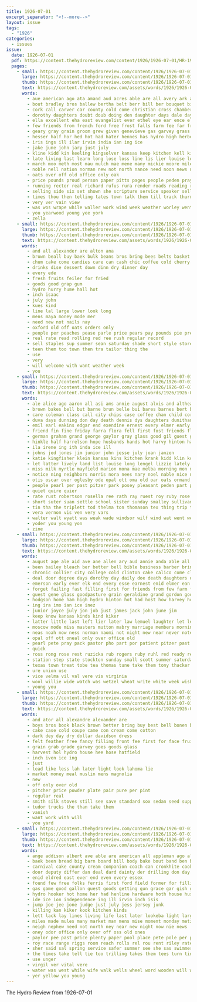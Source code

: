 ```yaml
---
title: 1926-07-01
excerpt_separator: "<!--more-->"
layout: issue
tags:
  - "1926"
categories:
  - issues
issue:
  date: 1926-07-01
  pdf: https://content.thehydroreview.com/content/1926/1926-07-01/HR-1926-07-01.pdf
  pages:
    - small: https://content.thehydroreview.com/content/1926/1926-07-01/small/HR-1926-07-01-01.jpg
      large: https://content.thehydroreview.com/content/1926/1926-07-01/large/HR-1926-07-01-01.jpg
      thumb: https://content.thehydroreview.com/content/1926/1926-07-01/thumbnails/HR-1926-07-01-01.jpg
      text: https://content.thehydroreview.com/assets/words/1926/1926-07-01/HR-1926-07-01-01.txt
      words:
        - aue american ago ata amand aud acres able are all avery ark and ard appleman alice archer
        - bout bradley bros ballew bertha belt berr bill ber bouquet big buy better bride bers band barber been ballard bue business but best both bank broome burn belleville boys barbara
        - cork call carver car county cold come christian cross chamber clase college cave cornell carry col china child canyon cash company carnival clos city chest church cher chairs con came cedar citizen care confer can
        - dorothy daughters doubt doub doing den daughter days dale day drexel does dewey death done ditmore drier
        - ella excellent eha east evangelist ever ethel eye ear ence eld est ele ean eres every end elmer even ess elder
        - few friends from french ford free frost falls farm fee far frank foot fruit first fourt forget field face fire fountain ferris for fil fariss fair filling fast
        - geary gray grain groom grew given genevieve gas garvey grass gotta garden greeson grounds good gram gail gone
        - hesser half hor hed hot had hater hennes has hydro high herbert hundred henry homa hone hare hume head harry held hopkins homer hinton hold her hafer hour heater hands health hoth home him har hard heaser horse hazel house houston heart hyde herndon hum hamilton
        - iris ings ill ilar irvin india ian ing ice
        - jake june john jary just july
        - kline kidd kin keeling kingsolver kansas keep kitchen kell kimmel
        - late living last learn long lose loss line lis lier louise lorene life large light live lincoln lillian little look latter left lege lother
        - march moo meth most mau mulch mae mene many mickie moore mile more miss man mattar morrell morning mountain modest memory meager must men mon main made margaret may mony marie miller mer misso mat monday much mowers mark morn mak maxine myrtle moy
        - noble nell nation norman new not north nance need noon news notice never now
        - oats over off old office only oak
        - price pounds proud person paper pitts pages people peden prayer phy power plant perle pont past part place par peoples press post pole porch pany plan pro per
        - running rector real richard rufus rura render roads reading rey rapin roy race rowland round row reese reno raby riden read rowlands roll
        - selling side six set shown she scripture service speaker sell shock son sister saw second senior stoma summer slagell stove shall sisson say settle stange sorrow saturday school song state steep sparks strength speak sea swing short sim station sale silo simi special sunday space stein sons soon send sun saving sur spring southard
        - times thou then telling tates town talk them till track thurmond tack thro tee taken team ten trip tim too texas than toward the trees
        - very ver vain view
        - was wos wrape while waller work wind week weather worley went way washington win weatherford wire working weak willian wil well want wheat wit will wilson wagon worker with wheel weeks world
        - you yearwood young yee york
        - zella
    - small: https://content.thehydroreview.com/content/1926/1926-07-01/small/HR-1926-07-01-02.jpg
      large: https://content.thehydroreview.com/content/1926/1926-07-01/large/HR-1926-07-01-02.jpg
      thumb: https://content.thehydroreview.com/content/1926/1926-07-01/thumbnails/HR-1926-07-01-02.jpg
      text: https://content.thehydroreview.com/assets/words/1926/1926-07-01/HR-1926-07-01-02.txt
      words:
        - and all alexander are alton ana
        - brown beall buy baek bulk beans bros bring bees belts basket bebe babe brought boys
        - chum cake come candies care can cash chic coffee cold cherry cor
        - drinks dise dessert down dinn dry dinner day
        - every ede
        - fresh fruits feiler for fried
        - goods good grap gum
        - hydro hurry hume hall hot
        - inch isaac
        - july john
        - kues kind
        - line lal large lower look long
        - mens maya money mode mer
        - need new not nails nay
        - oxford old off oats orders only
        - people per peaches pease parle price pears pay pounds pie president past
        - real rate read rolling red ree rush regular record
        - sell staples sup summer sean saturday shade short style store state see save shirts sox straw saving salmon special
        - teen them too town then tra tailor thing the
        - use
        - very
        - will welcome with want weather week
        - you
    - small: https://content.thehydroreview.com/content/1926/1926-07-01/small/HR-1926-07-01-03.jpg
      large: https://content.thehydroreview.com/content/1926/1926-07-01/large/HR-1926-07-01-03.jpg
      thumb: https://content.thehydroreview.com/content/1926/1926-07-01/thumbnails/HR-1926-07-01-03.jpg
      text: https://content.thehydroreview.com/assets/words/1926/1926-07-01/HR-1926-07-01-03.txt
      words:
        - ale alice ago aaron all asi ams annie august alvis and althea ard arthur are alfred afre
        - brown bakes bell but barne brun belle bui bares barnes bert been bley blackwell bolts berry beck bishop brother bristow barber baldwin bottom big ber bill berth bob braly burkhalter bread boy barley bickell bottle bow bartgis
        - care coleman class call city chips case coffee chan child corene corn custer constant church cary copes came cope county clyde curt clarence col colo cousin charlie cronk center cold crum clerk clay crawford cousins cook cee collier colony crouch cora caddo cates
        - duva days dunning don day death dennis dys daughters dunithan davison downs duster ditmore dunnington dewey dinner dew daughter dale
        - emil earl eakins edgar end exendine ernest every elmer early
        - friend fin fine friday farra flora fell first fost friends fleeman fall folks fill few fred fry foreman farrell fam friesen fresh fremont frank fort fruit for ford from fountain forget
        - german graham grand george gaylor gray glass good gil guest ger gallup garrison getting going glen gas guy
        - hinkle half harrelson hope husbands hands hot harvy hinton harrah hour home herman hydro herford hasbrook her hut herndon herb hold has hord howard harvest him hern homes hard henry had hatfield hen heary homa hom hunter
        - ila irene ing ith inda ice ill
        - johns jed jones jim junior john jesse july joan janzen
        - katie kingfisher klein kansas kins kitchen krank kidd klin kose
        - let latter lively land list louise long lengel lizzie lately lorene lee lasley love like leo loflin link loken lena lunch leonard lynch low last lester lewellen lang little longest lung
        - miss milk myrtle mayfield marion mona mae melba morning mon monday morn morgan mauk moore mate marshall medica mar maynard martin most mix mary mol mer marsh mildred mis much mariette mabel miller man
        - notice ning neighbors norris nora nees nary noel nable nice now nan night nore nol noon new nea non newton neigh
        - otis oscar over oglesby ode opal ott oma old oar oats ormand ors
        - people pearl per past pitzer park posey pleasant peden part pete paxton packard pos point paul powell pro powers
        - quiet quire quier
        - rate rust robertson rosella ree rath ray ruest roy ruby rose reber reno radio ruthie reasor raymond russell rain ridge ready russel robert ralph raham ren rockhold
        - short suter suan settle school sister sunday smalley sullivan supper story strong ster sick stella station severe seems sun sir saturday see soon son subject sisson she seger shelton shanks smith spain still sor service siege swim shi
        - tin tha the triplett tod thelma ton thomason tex thing trip thomas toy too tra trull thyng thresher teach thet taylor ting tobe them taken treasure taste
        - vera vernon vis ven very vars
        - walter walt wyatt was weak wade windsor wilf wind wat went weeks with woodward wark wiebe williams will weatherford wife work wisel wilson won wheat warkentin weather winch while week
        - yoder you young yon
        - zine
    - small: https://content.thehydroreview.com/content/1926/1926-07-01/small/HR-1926-07-01-04.jpg
      large: https://content.thehydroreview.com/content/1926/1926-07-01/large/HR-1926-07-01-04.jpg
      thumb: https://content.thehydroreview.com/content/1926/1926-07-01/thumbnails/HR-1926-07-01-04.jpg
      text: https://content.thehydroreview.com/assets/words/1926/1926-07-01/HR-1926-07-01-04.txt
      words:
        - august age ale aid ave ane allen ary aud annie anda able all ask and alva ark are africa ana amos
        - been bailey bleach ber better bell bible business barber bring buyers bula body born brabant bill breeding best bar black blair bradley baptist bloom big bandy bob birth bout bart bank brothers brain but
        - chronic collier city college cold clinton cake calico come clifton company comes county christ courts carlyle church care coy clock call con chick clay colony close can col
        - deal door degree days dorothy day daily doe death daughters daughter dune don darko does during date
        - emerson early ever elk end every esse earnest enid elmer ean ery easy
        - forget failing fast filling first for friends from few farm falls fresh fly fountain fall fariss felt fender far faith friday fost ferree found
        - guest gene glass goodpasture grain geraldine grand gordon good gave gas going guy games gail golf
        - hodgson home ham high hydro hinton hot had host how harvey hope hands her hamilton handle honor heart henry hum has held hatfield him health harold hesser hayes
        - ing ira imo ian ice inez
        - junior joyce july jon job just james jack john june jim
        - keep know kansas kinds kind kiker
        - latter little last left lier later law lemuel laughter let lela lady late life lowell large land lind lipp lee lora long lively
        - moscow mode miss masters mutton mabry marriage members morning maxine mexico man most moth mary mill mut may mccomb mullins milton mag magnolia maybe music made many mclauchlin meats melba moore merino mis
        - neas noah now ness norman naomi not night new near never note need nickel ned niece
        - opal off ott oneal only over office old
        - pearl pete pray pack pastor pho part por patient pitzer past place pool president people pleasure pro public
        - quick
        - ross rong rose rest ruzicka rub rogers ruby ruhl red ready real rain rosamond read rel roy rowan rains res rey ridenour ran ret radio
        - station step state stockton sunday small scott summer saturday stay see sat sunda sale service star sou she sell sedan saw show season sermon school still said son set sun soon share sion sees sales stops smith subject sund short shorty sherbet south stein
        - texas town treat tobe tea thomas tune take them tony thacker tom times the tho tous top ting trees teach tates then takes tavera tell trout
        - ure union use
        - vice velma vil val vere vis virginia
        - wool willie wide watch was wetzel wheat write white week wish worl want weatherford william wells will well with weather walt weatherman works why weeks wild
        - young you
    - small: https://content.thehydroreview.com/content/1926/1926-07-01/small/HR-1926-07-01-05.jpg
      large: https://content.thehydroreview.com/content/1926/1926-07-01/large/HR-1926-07-01-05.jpg
      thumb: https://content.thehydroreview.com/content/1926/1926-07-01/thumbnails/HR-1926-07-01-05.jpg
      text: https://content.thehydroreview.com/assets/words/1926/1926-07-01/HR-1926-07-01-05.txt
      words:
        - and ator all alexandre alexander are
        - boys bros book black brown better bring buy best bell bonen balloon
        - cake case cold coupe came con cream come cotton
        - dark dey day dry dollar davidson dress
        - felt feather free fancy filling front fee first for face fruit
        - grain grab grade garvey goes goods glass
        - harvest hol hydro house hee hose hatfield
        - inch iven ice ing
        - just
        - lead like less lah later light look lahoma lie
        - market money meal muslin mens magnolia
        - new
        - off only over old
        - pitcher price powder plate pair pure per pint
        - regular real
        - smith silk stoves still see save standard sox sedan seed supply saturday sweet sale set shirts salad service store shi sell station selling
        - tudor trucks the than take them
        - vanish
        - want work with will
        - you yard
    - small: https://content.thehydroreview.com/content/1926/1926-07-01/small/HR-1926-07-01-06.jpg
      large: https://content.thehydroreview.com/content/1926/1926-07-01/large/HR-1926-07-01-06.jpg
      thumb: https://content.thehydroreview.com/content/1926/1926-07-01/thumbnails/HR-1926-07-01-06.jpg
      text: https://content.thehydroreview.com/assets/words/1926/1926-07-01/HR-1926-07-01-06.txt
      words:
        - ange addison albert ave able are american all appleman ago ald adams and acher
        - baek been bread big barn board bill body bake bout band ben brother basket belong bridgeport both bradley bert boy beaver but boys business break barber breed burn brick boucher bas bennie barr
        - carnival cake county cream companion coach can cronkhite cook colony challis colorado corn con chas city clinton class creek company cramp cee cat col caddo come close
        - door deputy differ dan deal dard dainty der drilling don day daughter devore days done danger dodge
        - enid eldred east ever end even every essex
        - found few free folks ferris first ford field former for filling fost fret from farm frost fash friends fellow full french fell foot fail floor faster
        - gas game good gallon guest goods getting gun grace gar gish globe
        - hydro hooker hot home her had henline hardware hoth house hus haye hart horse hard higgins heart him hold has held
        - ide ice ion independence ing ill irvin inch isis
        - jump joe jee jone judge just july jess jersey junk
        - killing kan kiker kook kitchen kinds
        - lett lack lay lines living life last later lookeba light large little left let loree like lake laundry
        - miles made mules many market man mens mise moment monday metz melvina mary mill mis matter morning mash mest mor morgan mine missouri much must miss men miller may mackey merry more
        - neigh nephew need not north ney near new night now nie news
        - oney odor office only over off oss old ones
        - paylor pee past price plenty paper pool place pete pole per penta perfect poor plage pump person pound part porter pass
        - roy race range riggs room reach rolls rel rou rent riley rate ray renter roberts robert ready real
        - sher said sal spring service safer summer see she sas swimmer stives sell silver steel shoulders son show sudan song seat seed shade swan sale small ship school save stover sit saturday ser states smith side station smoke strength staples still sheriff sparks special state sank soon sen struck say stove streets sun south sunday spare sons
        - the times take tell tie too trilling takes them tees turn tingley train than town tin thurs ten
        - use unger
        - virgil ver vital vere
        - water was west while wife walk wells wheel word wooden will with weatherford why wagoner week walter well work
        - yer yellow you young
---
```


The Hydro Review from 1926-07-01

<!--more-->

